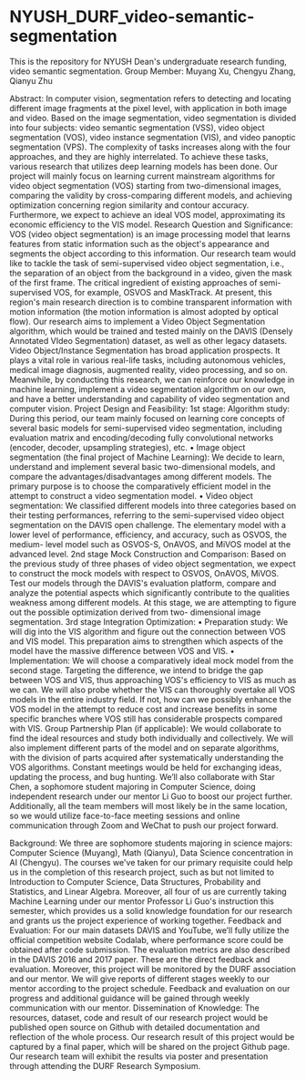 # NYUSH_DURF_video-semantic-segmentation
This is the repository for NYUSH Dean's undergraduate research funding, video semantic segmentation.
Group Member: Muyang Xu, Chengyu Zhang, Qianyu Zhu

Abstract:
In computer vision, segmentation refers to detecting and locating different image fragments at the pixel level, with application in both image and video. Based on the image segmentation, video segmentation is divided into four subjects: video semantic segmentation (VSS), video object segmentation (VOS), video instance segmentation (VIS), and video panoptic segmentation (VPS). The complexity of tasks increases along with the four approaches, and they are highly interrelated. To achieve these tasks, various research that utilizes deep learning models has been done. Our project will mainly focus on learning current mainstream algorithms for video object segmentation (VOS) starting from two-dimensional images, comparing the validity by cross-comparing different models, and achieving optimization concerning region similarity and contour accuracy. Furthermore, we expect to achieve an ideal VOS model, approximating its economic efficiency to the VIS model.
Research Question and Significance:
VOS (video object segmentation) is an image processing model that learns features from static information such as the object's appearance and segments the object according to this information. Our research team would like to tackle the task of semi-supervised video object segmentation, i.e., the separation of an object from the background in a video, given the mask of the first frame. The critical ingredient of existing approaches of semi-supervised VOS, for example, OSVOS and MaskTrack. At present, this region's main research direction is to combine transparent information with motion information (the motion information is almost adopted by optical flow). Our research aims to implement a Video Object Segmentation algorithm, which would be trained and tested mainly on the DAVIS (Densely Annotated VIdeo Segmentation) dataset, as well as other legacy datasets.
Video Object/Instance Segmentation has broad application prospects. It plays a vital role in various real-life tasks, including autonomous vehicles, medical image diagnosis, augmented reality, video processing, and so on. Meanwhile, by conducting this research, we can reinforce our knowledge in machine learning, implement a video segmentation algorithm on our own, and have a better understanding and capability of video segmentation and computer vision.
Project Design and Feasibility: 1st stage: Algorithm study:
During this period, our team mainly focused on learning core concepts of several basic models for semi-supervised video segmentation, including evaluation matrix and encoding/decoding fully convolutional networks (encoder, decoder, upsampling strategies), etc.
• Image object segmentation (the final project of Machine Learning): We decide to learn, understand and implement several basic two-dimensional models, and compare the advantages/disadvantages among different models. The primary purpose is to choose the comparatively efficient model in the attempt to construct a video segmentation model.
• Video object segmentation: We classified different models into three categories based on their testing performances, referring to the semi-supervised video object segmentation on the DAVIS open challenge. The elementary model with a lower level of performance, efficiency, and accuracy, such as OSVOS, the medium- level model such as OSVOS-S, OnAVOS, and MiVOS model at the advanced level.
2nd stage Mock Construction and Comparison:
Based on the previous study of three phases of video object segmentation, we expect to construct the mock models with respect to OSVOS, OnAVOS, MiVOS. Test our models through the DAVIS's evaluation platform, compare and analyze the potential aspects which significantly contribute to the qualities weakness among different models. At this stage, we are attempting to figure out the possible optimization derived from two- dimensional image segmentation.
3rd stage Integration Optimization:
• Preparation study: We will dig into the VIS algorithm and figure out the connection between VOS and VIS model. This preparation aims to strengthen which aspects of the model have the massive difference between VOS and VIS.
• Implementation: We will choose a comparatively ideal mock model from the second stage. Targeting the difference, we intend to bridge the gap between VOS and VIS, thus approaching VOS's efficiency to VIS as much as we can. We will also probe whether the VIS can thoroughly overtake all VOS models in the entire industry field. If not, how can we possibly enhance the VOS model in the attempt to reduce cost and increase benefits in some specific branches where VOS still has considerable prospects compared with VIS.
Group Partnership Plan (if applicable):
We would collaborate to find the ideal resources and study both individually and collectively. We will also implement different parts of the model and on separate algorithms, with the division of parts acquired after systematically understanding the VOS algorithms. Constant meetings would be held for exchanging ideas, updating the process, and bug hunting.
We’ll also collaborate with Star Chen, a sophomore student majoring in Computer Science, doing independent research under our mentor Li Guo to boost our project further.
Additionally, all the team members will most likely be in the same location, so we would utilize face-to-face meeting sessions and online communication through Zoom and WeChat to push our project forward.

Background:
We three are sophomore students majoring in science majors: Computer Science (Muyang), Math (Qianyu), Data Science concentration in AI (Chengyu). The courses we've taken for our primary requisite could help us in the completion of this research project, such as but not limited to Introduction to Computer Science, Data Structures, Probability and Statistics, and Linear Algebra. Moreover, all four of us are currently taking Machine Learning under our mentor Professor Li Guo's instruction this semester, which provides us a solid knowledge foundation for our research and grants us the project experience of working together.
Feedback and Evaluation:
For our main datasets DAVIS and YouTube, we’ll fully utilize the official competition website Codalab, where performance score could be obtained after code submission. The evaluation metrics are also described in the DAVIS 2016 and 2017 paper. These are the direct feedback and evaluation. Moreover, this project will be monitored by the DURF association and our mentor. We will give reports of different stages weekly to our mentor according to the project schedule. Feedback and evaluation on our progress and additional guidance will be gained through weekly communication with our mentor.
Dissemination of Knowledge:
The resources, dataset, code and result of our research project would be published open source on Github with detailed documentation and reflection of the whole
process. Our research result of this project would be captured by a final paper, which will be shared on the project Github page. Our research team will exhibit the results via poster and presentation through attending the DURF Research Symposium.
